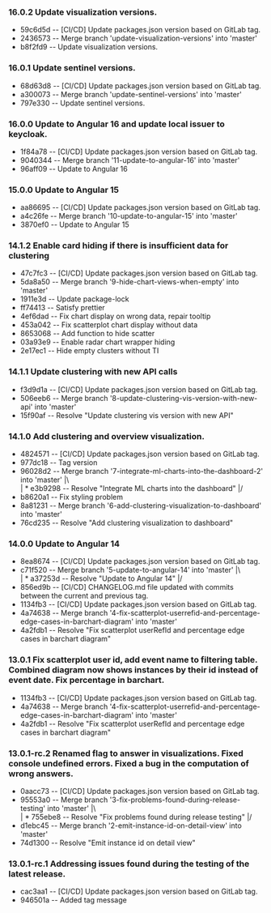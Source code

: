 ### 16.0.2 Update visualization versions.
* 59c6d5d -- [CI/CD] Update packages.json version based on GitLab tag.
* 2436573 -- Merge branch 'update-visualization-versions' into 'master'
* b8f2fd9 -- Update visualization versions.
### 16.0.1 Update sentinel versions.
* 68d63d8 -- [CI/CD] Update packages.json version based on GitLab tag.
* a300073 -- Merge branch 'update-sentinel-versions' into 'master'
* 797e330 -- Update sentinel versions.
### 16.0.0 Update to Angular 16 and update local issuer to keycloak.
* 1f84a78 -- [CI/CD] Update packages.json version based on GitLab tag.
* 9040344 -- Merge branch '11-update-to-angular-16' into 'master'
* 96aff09 -- Update to Angular 16
### 15.0.0 Update to Angular 15
* aa86695 -- [CI/CD] Update packages.json version based on GitLab tag.
* a4c26fe -- Merge branch '10-update-to-angular-15' into 'master'
* 3870ef0 -- Update to Angular 15
### 14.1.2 Enable card hiding if there is insufficient data for clustering
* 47c7fc3 -- [CI/CD] Update packages.json version based on GitLab tag.
* 5da8a50 -- Merge branch '9-hide-chart-views-when-empty' into 'master'
* 1911e3d -- Update package-lock
* ff74413 -- Satisfy prettier
* 4ef6dad -- Fix chart display on wrong data, repair tooltip
* 453a042 -- Fix scatterplot chart display without data
* 8653068 -- Add function to hide scatter
* 03a93e9 -- Enable radar chart wrapper hiding
* 2e17ec1 -- Hide empty clusters without TI
### 14.1.1 Update clustering with new API calls
* f3d9d1a -- [CI/CD] Update packages.json version based on GitLab tag.
* 506eeb6 -- Merge branch '8-update-clustering-vis-version-with-new-api' into 'master'
* 15f90af -- Resolve "Update clustering vis version with new API"
### 14.1.0 Add clustering and overview visualization.
* 4824571 -- [CI/CD] Update packages.json version based on GitLab tag.
* 977dc18 -- Tag version
*   96028d2 -- Merge branch '7-integrate-ml-charts-into-the-dashboard-2' into 'master'
|\  
| * e3b9298 -- Resolve "Integrate ML charts into the dashboard"
|/  
* b8620a1 -- Fix styling problem
* 8a81231 -- Merge branch '6-add-clustering-visualization-to-dashboard' into 'master'
* 76cd235 -- Resolve "Add clustering visualization to dashboard"
### 14.0.0 Update to Angular 14
* 8ea8674 -- [CI/CD] Update packages.json version based on GitLab tag.
*   c71f520 -- Merge branch '5-update-to-angular-14' into 'master'
|\  
| * a37253d -- Resolve "Update to Angular 14"
|/  
* 856ed9b -- [CI/CD] CHANGELOG.md file updated with commits between the current and previous tag.
* 1134fb3 -- [CI/CD] Update packages.json version based on GitLab tag.
* 4a74638 -- Merge branch '4-fix-scatterplot-userrefid-and-percentage-edge-cases-in-barchart-diagram' into 'master'
* 4a2fdb1 -- Resolve "Fix scatterplot userRefId and percentage edge cases in barchart diagram"
### 13.0.1 Fix scatterplot user id, add event name to filtering table. Combined diagram now shows instances by their id instead of event date. Fix percentage in barchart.
* 1134fb3 -- [CI/CD] Update packages.json version based on GitLab tag.
* 4a74638 -- Merge branch '4-fix-scatterplot-userrefid-and-percentage-edge-cases-in-barchart-diagram' into 'master'
* 4a2fdb1 -- Resolve "Fix scatterplot userRefId and percentage edge cases in barchart diagram"
### 13.0.1-rc.2 Renamed flag to answer in visualizations. Fixed console undefined errors. Fixed a bug in the computation of wrong answers.
* 0aacc73 -- [CI/CD] Update packages.json version based on GitLab tag.
*   95553a0 -- Merge branch '3-fix-problems-found-during-release-testing' into 'master'
|\  
| * 755ebe8 -- Resolve "Fix problems found during release testing"
|/  
* d1ebc45 -- Merge branch '2-emit-instance-id-on-detail-view' into 'master'
* 74d1300 -- Resolve "Emit instance id on detail view"
### 13.0.1-rc.1 Addressing issues found during the testing of the latest release.
* cac3aa1 -- [CI/CD] Update packages.json version based on GitLab tag.
* 946501a -- Added tag message
